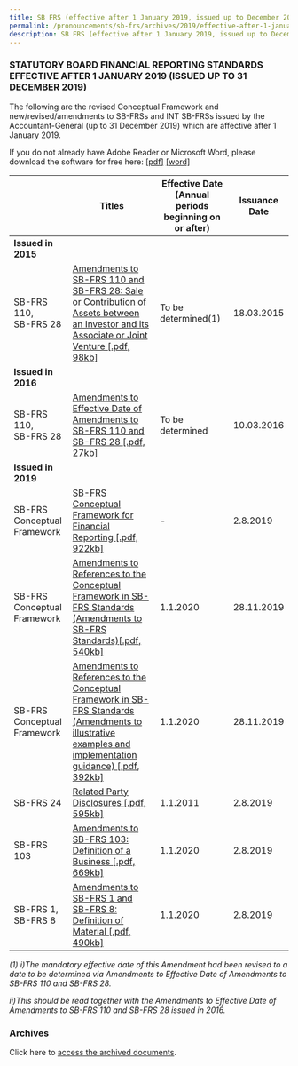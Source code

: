 ```yaml
---
title: SB FRS (effective after 1 January 2019, issued up to December 2019)
permalink: /pronouncements/sb-frs/archives/2019/effective-after-1-january-2019-issued-up-to-december-2019/
description: SB FRS (effective after 1 January 2019, issued up to December 2019)
---
```

### STATUTORY BOARD FINANCIAL REPORTING STANDARDS EFFECTIVE AFTER 1 JANUARY 2019 (ISSUED UP TO 31 DECEMBER 2019)

The following are the revised Conceptual Framework and new/revised/amendments to SB-FRSs and INT SB-FRSs issued by the Accountant-General (up to 31 December 2019) which are affective after 1 January 2019.

If you do not already have Adobe Reader or Microsoft Word, please download the software for free here: [\[pdf\]](http://www.adobe.com/products/acrobat/readstep2.html) [\[word\]](http://www.microsoft.com/downloads/details.aspx?FamilyID=95e24c87-8732-48d5-8689-ab826e7b8fdf&DisplayLang=en)



|  | Titles | Effective Date (Annual periods beginning on or after) | Issuance Date |
| -------- | -------- | -------- | -------- |
| **Issued in 2015** |  |  |  |
| SB-FRS 110,<br>SB-FRS 28 | [Amendments to SB-FRS 110 and SB-FRS 28: Sale or Contribution of Assets between an Investor and its Associate or Joint Venture [.pdf, 98kb]](/files/Docs/Default%20Source/Sb%20Frs/Aft%201%20Jan%202019%20to%20Dec%202019/Titles/amendments_to_sb-frs_110_and_sb-frs_28.pdf) | To be determined(1) | 18.03.2015 |
| **Issued in 2016** |  |  |  |
| SB-FRS 110,<br>SB-FRS 28 | [Amendments to Effective Date of Amendments to SB-FRS 110 and SB-FRS 28 [.pdf, 27kb]](/files/Docs/Default%20Source/Sb%20Frs/Aft%201%20Jan%202019%20to%20Dec%202019/Titles/amendments_to_effective_date_of_amendments_to_sb-frs_110_and_sb-frs_28.pdf) | To be determined | 10.03.2016 |
| **Issued in 2019** |  |  |  |
| SB-FRS Conceptual Framework | [SB-FRS Conceptual Framework for Financial Reporting [.pdf, 922kb]](/files/Docs/Default%20Source/Sb%20Frs/Aft%201%20Jan%202019%20to%20Dec%202019/sb-frs-conceptual-framework-for-financial-reporting.pdf) | - | 2.8.2019 |
| SB-FRS Conceptual Framework | [Amendments to References to the Conceptual Framework in SB-FRS Standards (Amendments to SB-FRS Standards)[.pdf, 540kb] ](/files/Docs/Default%20Source/Sb%20Frs/Aft%201%20Jan%202019%20to%20Dec%202019/amendments-to-references-to-the-conceptual-framework-in-sb-frs-standards.pdf) | 1.1.2020 | 28.11.2019 |
| SB-FRS Conceptual Framework | [Amendments to References to the Conceptual Framework in SB-FRS Standards (Amendments to illustrative examples and implementation guidance) [.pdf, 392kb] ](/files/Docs/Default%20Source/Sb%20Frs/Aft%201%20Jan%202019%20to%20Dec%202019/amendments-to-references-to-the-conceptual-framework-in-sb-frs-standards_ie-ig.pdf) | 1.1.2020 | 28.11.2019 |
| SB-FRS 24 | [Related Party Disclosures [.pdf, 595kb]](/files/Docs/Default%20Source/Sb%20Frs/Aft%201%20Jan%202019%20to%20Dec%202019/sb-frs-24-related-party-disclosures.pdf) | 1.1.2011 | 2.8.2019 |
| SB-FRS 103 | [Amendments to SB-FRS 103: Definition of a Business [.pdf, 669kb] ](/files/Docs/Default%20Source/Sb%20Frs/Aft%201%20Jan%202019%20to%20Dec%202019/amendments-to-sb-frs-103_definition-of-a-business.pdf) | 1.1.2020 | 2.8.2019 |
| SB-FRS 1,<br>SB-FRS 8 | [Amendments to SB-FRS 1 and SB-FRS 8: Definition of Material [.pdf, 490kb]](/files/Docs/Default%20Source/Sb%20Frs/Aft%201%20Jan%202019%20to%20Dec%202019/amendments-to-sb-frs-1-and-sb-frs-8_definition-of-material.pdf) | 1.1.2020 | 2.8.2019 |



*(1) i)The mandatory effective date of this Amendment had been revised to a date to be determined via Amendments to Effective Date of Amendments to SB-FRS 110 and SB-FRS 28.*

*ii)This should be read together with the Amendments to Effective Date of Amendments to SB-FRS 110 and SB-FRS 28 issued in 2016.*

### Archives 

Click here to [access the archived documents](/pronouncements/sb-frs/archives/).